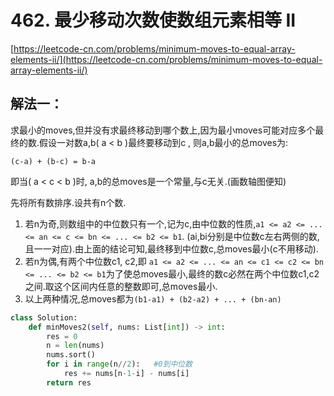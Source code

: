 # 462. 最少移动次数使数组元素相等 II

[https://leetcode-cn.com/problems/minimum-moves-to-equal-array-elements-ii/](https://leetcode-cn.com/problems/minimum-moves-to-equal-array-elements-ii/)

## 解法一：

求最小的moves,但并没有求最终移动到哪个数上,因为最小moves可能对应多个最终的数.假设一对数a,b\( a &lt; b \)最终要移动到c , 则a,b最小的总moves为:

```text
(c-a) + (b-c) = b-a
```

即当\( a &lt; c &lt; b \)时, a,b的总moves是一个常量,与c无关.\(画数轴图便知\)

先将所有数排序.设共有n个数.

1. 若n为奇,则数组中的中位数只有一个,记为c,由中位数的性质,`a1 <= a2 <= ... <= an <= c <= bn <= ... <= b2 <= b1`. \(ai,bi分别是中位数c左右两侧的数,且一一对应\).由上面的结论可知,最终移到中位数c,总moves最小\(c不用移动\). 
2. 若n为偶,有两个中位数c1, c2,即 `a1 <= a2 <= ... <= an <= c1 <= c2 <= bn <= ... <= b2 <= b1`为了使总moves最小,最终的数c必然在两个中位数c1,c2之间.取这个区间内任意的整数即可,总moves最小. 
3. 以上两种情况,总moves都为`(b1-a1) + (b2-a2) + ... + (bn-an)`

```python
class Solution:
    def minMoves2(self, nums: List[int]) -> int:
        res = 0
        n = len(nums)
        nums.sort()
        for i in range(n//2):   #0到中位数
            res += nums[n-1-i] - nums[i]
        return res
```


